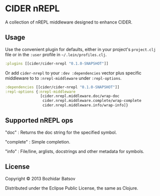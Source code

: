 # CIDER nREPL

A collection of nREPL middleware designed to enhance CIDER.

## Usage

Use the convenient plugin for defaults, either in your project's `project.clj` file or in the `:user` profile in `~/.lein/profiles.clj`.

```clojure
:plugins [[cider/cider-nrepl "0.1.0-SNAPSHOT"]]
```

Or add `cider-nrepl` to your `:dev :dependencies` vector plus specific middleware to to `:nrepl-middleware` under `:repl-options`.

```clojure
:dependencies [[cider/cider-nrepl "0.1.0-SNAPSHOT"]]
:repl-options {:nrepl-middleware
                [cider.nrepl.middleware.doc/wrap-doc
                 cider.nrepl.middleware.complete/wrap-complete
                 cider.nrepl.middleware.info/wrap-info]}
```


## Supported nREPL ops

"doc" : Returns the doc string for the specified symbol.

"complete" : Simple completion.

"info" : File/line, arglists, docstrings and other metadata for symbols.

## License

Copyright © 2013 Bozhidar Batsov

Distributed under the Eclipse Public License, the same as Clojure.
